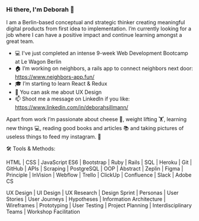 ### Hi there, I'm Deborah 👋

I am a Berlin-based conceptual and strategic thinker creating meaningful digital products from first idea to implementation. I’m currently looking  for a job where I can have a positive impact and continue learning amongst a great team.

- 💻 I've just completed an intense 9-week Web Development Bootcamp at Le Wagon Berlin
- 🏠 I’m working on neighbors, a rails app to connect neighbors next door: https://www.neighbors-app.fun/
- 🎓 I’m starting to learn React & Redux
- 💬 You can ask me about UX Design
- 📫 Shoot me a message on LinkedIn if you like: https://www.linkedin.com/in/deborahsillmann/

Apart from work I’m passionate about cheese 🧀, weight lifting 🏋, learning new things 💻, reading good books and articles 📚 and taking pictures of useless things to feed my instagram. 🤷

🛠 Tools & Methods: 

HTML | CSS | JavaScript ES6 | Bootstrap |
Ruby | Rails | SQL | Heroku | Git | GitHub | APIs |
Scraping | PostgreSQL | OOP | Abstract | Zeplin |
Figma | Principle | InVision | Webflow | Trello |
ClickUp | Confluence | Slack | Adobe CS

UX Design | UI Design | UX Research | Design
Sprint | Personas | User Stories | User Journeys |
Hypotheses | Information Architecture | Wireframes |
Prototyping | User Testing | Project Planning |
Interdisciplinary Teams | Workshop Facilitation
